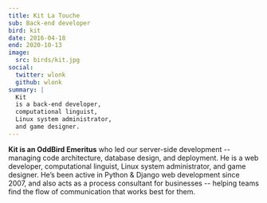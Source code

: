 ```yaml
---
title: Kit La Touche
sub: Back-end developer
bird: kit
date: 2016-04-18
end: 2020-10-13
image:
  src: birds/kit.jpg
social:
  twitter: wlonk
  github: wlonk
summary: |
  Kit
  is a back-end developer,
  computational linguist,
  Linux system administrator,
  and game designer.
---
```


**Kit is an OddBird Emeritus**
who led our server-side development --
managing code architecture,
database design,
and deployment.
He is a web developer,
computational linguist,
Linux system administrator,
and game designer.
He’s been active in
Python & Django web development since 2007,
and also acts as a process consultant for businesses --
helping teams find the flow of communication
that works best for them.
